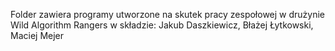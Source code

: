 Folder zawiera programy utworzone na skutek pracy zespołowej w drużynie Wild Algorithm Rangers w składzie: Jakub Daszkiewicz, Błażej Łytkowski, Maciej Mejer
